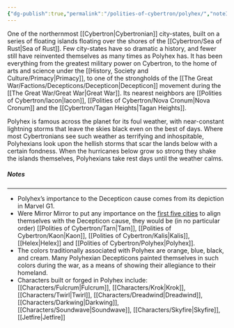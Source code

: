 ```yaml
---
{"dg-publish":true,"permalink":"/polities-of-cybertron/polyhex/","noteIcon":"default"}
---
```

  
One of the northernmost [[Cybertron\|Cybertronian]] city-states, built on a series of floating islands floating over the shores of the [[Cybertron/Sea of Rust\|Sea of Rust]]. Few city-states have so dramatic a history, and fewer still have reinvented themselves as many times as Polyhex has. It has been everything from the greatest military power on Cybertron, to the home of arts and science under the [[History, Society and Culture/Primacy\|Primacy]], to one of the strongholds of the [[The Great War/Factions/Decepticons/Decepticon\|Decepticon]] movement during the [[The Great War/Great War\|Great War]]. Its nearest neighbors are [[Polities of Cybertron/Iacon\|Iacon]], [[Polities of Cybertron/Nova Cronum\|Nova Cronum]] and the [[Cybertron/Tagan Heights\|Tagan Heights]]. 

Polyhex is famous across the planet for its foul weather, with near-constant lightning storms that leave the skies black even on the best of days. Where most Cybertronians see such weather as terrifying and inhospitable, Polyhexians look upon the hellish storms that scar the lands below with a certain fondness. When the hurricanes below grow so strong they shake the islands themselves, Polyhexians take rest days until the weather calms. 
##### Notes
--- 
- Polyhex’s importance to the Decepticon cause comes from its depiction in Marvel G1. 
- Were Mirror Mirror to put any importance on the [first five cities](https://tfwiki.net/wiki/Fall_of_the_First_Five_Cities) to align themselves with the Decepticon cause, they would be (in no particular order) [[Polities of Cybertron/Tarn\|Tarn]], [[Polities of Cybertron/Kaon\|Kaon]], [[Polities of Cybertron/Kalis\|Kalis]], [[Helex\|Helex]] and [[Polities of Cybertron/Polyhex\|Polyhex]].  
- The colors traditionally associated with Polyhex are orange, blue, black, and cream. Many Polyhexian Decepticons painted themselves in such colors during the war, as a means of showing their allegiance to their homeland. 
- Characters built or forged in Polyhex include: [[Characters/Fulcrum\|Fulcrum]], [[Characters/Krok\|Krok]], [[Characters/Twirl\|Twirl]], [[Characters/Dreadwind\|Dreadwind]], [[Characters/Darkwing\|Darkwing]], [[Characters/Soundwave\|Soundwave]], [[Characters/Skyfire\|Skyfire]], [[Jetfire\|Jetfire]]